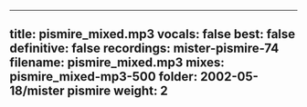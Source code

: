 
---
title: pismire_mixed.mp3
vocals: false
best: false
definitive: false
recordings: mister-pismire-74
filename: pismire_mixed.mp3
mixes: pismire_mixed-mp3-500
folder: 2002-05-18/mister pismire
weight: 2
---

